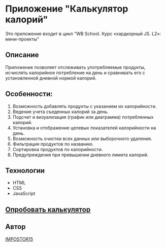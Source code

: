 # Приложение "Калькулятор калорий"
Это приложение входит в цикл "WB School. Курс «хардкорный JS. L2»: мини-проекты"

## Описание
Приложение позволяет отслеживать употребляемые продукты, исчислять калорийное потребление на день и сравнивать его с установленной дневной нормой калорий.

## Особенности:
1.	Возможность добавлять продукты с указанием их калорийности.
2.	Ведение учета съеденных калорий за день.
3.	Подсчет и визуализация (график или диаграмма) потребленных калорий.
4.	Установка и отображение целевых показателей калорийности на день.
5.	Возможность очистки всех данных или выборочного удаления.
6.	Фильтрация продуктов по названию.
7.	Сортировка продуктов по калорийности.
8.	Предупреждения при превышении дневного лимита калорий.


## Технологии
- HTML
- CSS
- JavaScript

## [Опробовать калькулятор](https://blue-calorie-calculator.netlify.app/)


## Автор

[IMPOSTOR15](https://github.com/IMPOSTOR15)